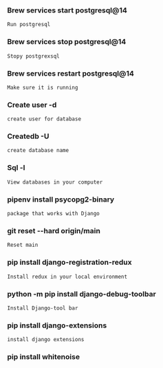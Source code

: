 ### Brew services start postgresql@14
	Run postgresql

### Brew services stop postgresql@14
	Stopy postgrexsql

### Brew services restart postgresql@14
	Make sure it is running

### Create user -d <username>
	create user for database

### Createdb -U <username> <dbname>
	create database name

### Sql -l
	View databases in your computer

###  pipenv install psycopg2-binary
	package that works with Django

### git reset --hard origin/main
	Reset main

### pip install django-registration-redux
	Install redux in your local environment

### python -m pip install django-debug-toolbar
	Install Django-tool bar

### pip install django-extensions
	install django extensions

### pip install whitenoise


